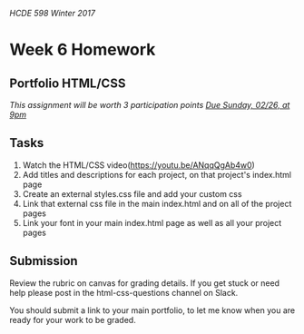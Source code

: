_HCDE 598 Winter 2017_
# Week 6 Homework

## Portfolio HTML/CSS
_This assignment will be worth 3 participation points_
_[Due Sunday, 02/26, at 9pm](https://canvas.uw.edu/courses/1099807/assignments/3610933)_

## Tasks
1. Watch the HTML/CSS video(https://youtu.be/ANqqQgAb4w0)
1. Add titles and descriptions for each project, on that project's index.html page
1. Create an external styles.css file and add your custom css
1. Link that external css file in the main index.html and on all of the project pages
1. Link your font in your main index.html page as well as all your project pages

## Submission
Review the rubric on canvas for grading details. If you get stuck or need help please post in the html-css-questions channel on Slack.

You should submit a link to your main portfolio, to let me know when you are ready for your work to be graded.